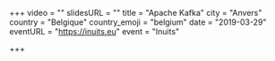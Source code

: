 +++
video = ""
slidesURL = ""
title = "Apache Kafka"
city = "Anvers"
country = "Belgique"
country_emoji = "belgium"
date = "2019-03-29"
eventURL = "https://inuits.eu"
event = "Inuits"

+++

